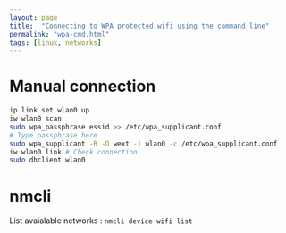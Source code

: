 ```yaml
---
layout: page
title:  "Connecting to WPA protected wifi using the command line"
permalink: "wpa-cmd.html"
tags: [linux, networks]
---
```


# Manual connection
```bash
ip link set wlan0 up
iw wlan0 scan
sudo wpa_passphrase essid >> /etc/wpa_supplicant.conf
# Type passphrase here
sudo wpa_supplicant -B -D wext -i wlan0 -c /etc/wpa_supplicant.conf
iw wlan0 link # Check connection
sudo dhclient wlan0
```

# nmcli
List avaialable networks : `nmcli device wifi list`
